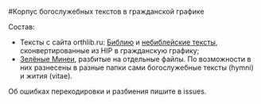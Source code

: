#Корпус богослужебных текстов в гражданской графике

Состав:
* Тексты с сайта orthlib.ru: [Библию](http://www.orthlib.ru/bible/csl.zip) и [небиблейские тексты](http://www.orthlib.ru/texts.rar), сконвертированные из HIP в гражданскую графику;
* [Зелёные Минеи](https://azbyka.ru/zelenye-minei), разбитые на отдельные файлы. По возможности в них разнесены в разные папки сами богослужебные тексты (hymni) и жития (vitae).

Об ошибках перекодировки и разбиения пишите в issues.
